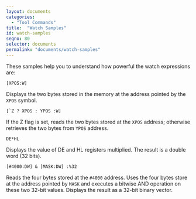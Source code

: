 ```yaml
---
layout: documents
categories: 
  - "Tool Commands"
title:  "Watch Samples"
id: watch-samples
seqno: 80
selector: documents
permalink: "documents/watch-samples"
---
```


These samples help you to understand how powerful the watch expressions are:

```
[XPOS:W]
```

Displays the two bytes stored in the memory at the address pointed by the `XPOS` symbol.

```
[`Z ? XPOS : YPOS :W]
```

If the Z flag is set, reads the two bytes stored at the `XPOS` address; otherwise retrieves
the two bytes from `YPOS` address.

```
DE*HL
```

Displays the value of DE and HL registers multiplied. The result is a double word (32 bits).

```
[#4000:DW] & [MASK:DW] :%32
```

Reads the four bytes stored at the `#4000` address. Uses the four bytes store at the 
address pointed by `MASK` and executes a bitwise AND operation on these two 32-bit values.
Displays the result as a 32-bit binary vector.
